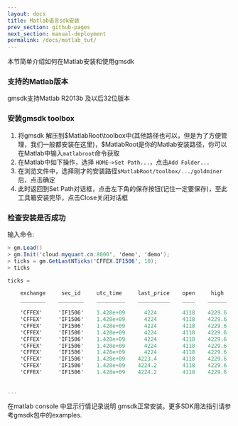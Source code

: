 ```yaml
---
layout: docs
title: Matlab语言sdk安装  
prev_section: github-pages
next_section: manual-deployment
permalink: /docs/matlab_tut/
---
```


本节简单介绍如何在Matlab安装和使用gmsdk

### 支持的Matlab版本

gmsdk支持Matlab R2013b 及以后32位版本

### 安装gmsdk toolbox

1. 将gmsdk 解压到$MatlabRoot\toolbox中(其他路径也可以，但是为了方便管理，我们一般都安装在这里)，$MatlabRoot是你的Matlab安装路径，你可以在Matlab中输入`matlabroot`命令获取
2. 在Matlab中如下操作，选择 `HOME—>Set Path...`，点击`Add Folder...`
3. 在浏览文件中，选择刚才的安装路径`$MatlabRoot/toolbox/.../goldminer`后，点击确定
4. 此时返回到Set Path对话框，点击左下角的保存按钮(记住一定要保存)，至此工具箱安装完毕，点击Close关闭对话框


### 检查安装是否成功

输入命令:


```c#
> gm.Load()
> gm.Init('cloud.myquant.cn:8000', 'demo', 'demo');
> ticks = gm.GetLastNTicks('CFFEX.IF1506', 10);
> ticks

ticks = 

    exchange     sec_id     utc_time     last_price    open     high 
    ________    ________    _________    __________    ____    ______

    'CFFEX'     'IF1506'    1.428e+09      4224        4118    4229.6
    'CFFEX'     'IF1506'    1.428e+09      4224        4118    4229.6
    'CFFEX'     'IF1506'    1.428e+09      4224        4118    4229.6
    'CFFEX'     'IF1506'    1.428e+09      4224        4118    4229.6
    'CFFEX'     'IF1506'    1.428e+09      4224        4118    4229.6
    'CFFEX'     'IF1506'    1.428e+09      4224        4118    4229.6
    'CFFEX'     'IF1506'    1.428e+09      4224        4118    4229.6
    'CFFEX'     'IF1506'    1.428e+09    4223.4        4118    4229.6
    'CFFEX'     'IF1506'    1.428e+09    4224.2        4118    4229.6
    'CFFEX'     'IF1506'    1.428e+09    4224.2        4118    4229.6
 

...
```

在matlab console 中显示行情记录说明 gmsdk正常安装。更多SDK用法指引请参考gmsdk包中的examples.
